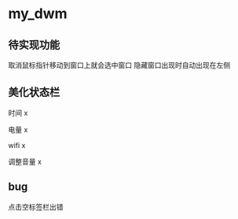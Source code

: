 # my_dwm
## 待实现功能
  取消鼠标指针移动到窗口上就会选中窗口
  隐藏窗口出现时自动出现在左侧
  
## 美化状态栏
  时间 x
  
  电量 x
  
  wifi x
  
  调整音量 x
  
## bug
  点击空标签栏出错

